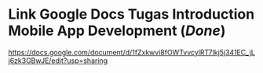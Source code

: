# Link Google Docs Tugas Introduction Mobile App Development (*Done*)

<https://docs.google.com/document/d/1fZxkwvi8fOWTvvcylRT7Ikj5j341EC_jLj6zk3GBwJE/edit?usp=sharing>
